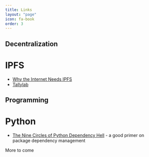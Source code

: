 ```yaml
---
title: Links
layout: "page"
icon: fa-book
order: 3
---
```


Decentralization
------

IPFS
====

* [Why the Internet Needs IPFS](https://techcrunch.com/2015/10/04/why-the-internet-needs-ipfs-before-its-too-late/)
* [Tallylab](https://tallylab.com)

Programming
------

Python
===========

* [The Nine Circles of Python Dependency Hell](https://medium.com/knerd/the-nine-circles-of-python-dependency-hell-481d53e3e025) - a good primer on package dependency management

More to come
